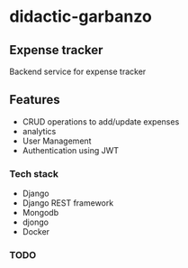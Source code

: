 # didactic-garbanzo


## Expense tracker
Backend service for expense tracker


## Features
- CRUD operations to add/update expenses
- analytics
- User Management
- Authentication using JWT


### Tech stack
- Django
- Django REST framework
- Mongodb
- djongo
- Docker

### TODO
